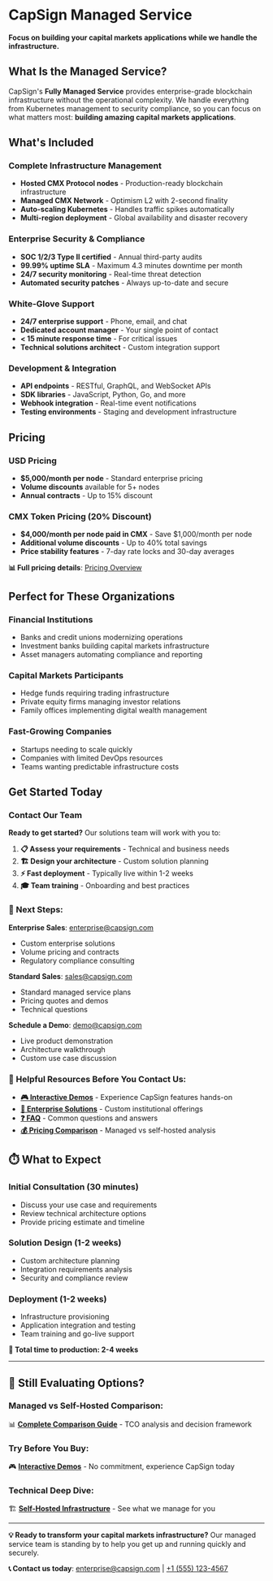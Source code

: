 # CapSign Managed Service

**Focus on building your capital markets applications while we handle the infrastructure.**

## What Is the Managed Service?

CapSign's **Fully Managed Service** provides enterprise-grade blockchain infrastructure without the operational complexity. We handle everything from Kubernetes management to security compliance, so you can focus on what matters most: **building amazing capital markets applications**.

## What's Included

### Complete Infrastructure Management

- **Hosted CMX Protocol nodes** - Production-ready blockchain infrastructure
- **Managed CMX Network** - Optimism L2 with 2-second finality
- **Auto-scaling Kubernetes** - Handles traffic spikes automatically
- **Multi-region deployment** - Global availability and disaster recovery

### Enterprise Security & Compliance

- **SOC 1/2/3 Type II certified** - Annual third-party audits
- **99.99% uptime SLA** - Maximum 4.3 minutes downtime per month
- **24/7 security monitoring** - Real-time threat detection
- **Automated security patches** - Always up-to-date and secure

### White-Glove Support

- **24/7 enterprise support** - Phone, email, and chat
- **Dedicated account manager** - Your single point of contact
- **< 15 minute response time** - For critical issues
- **Technical solutions architect** - Custom integration support

### Development & Integration

- **API endpoints** - RESTful, GraphQL, and WebSocket APIs
- **SDK libraries** - JavaScript, Python, Go, and more
- **Webhook integration** - Real-time event notifications
- **Testing environments** - Staging and development infrastructure

## Pricing

### USD Pricing

- **$5,000/month per node** - Standard enterprise pricing
- **Volume discounts** available for 5+ nodes
- **Annual contracts** - Up to 15% discount

### CMX Token Pricing (20% Discount)

- **$4,000/month per node paid in CMX** - Save $1,000/month per node
- **Additional volume discounts** - Up to 40% total savings
- **Price stability features** - 7-day rate locks and 30-day averages

**📊 Full pricing details**: [Pricing Overview](/pricing/README.md)

## Perfect for These Organizations

### Financial Institutions

- Banks and credit unions modernizing operations
- Investment banks building capital markets infrastructure
- Asset managers automating compliance and reporting

### Capital Markets Participants

- Hedge funds requiring trading infrastructure
- Private equity firms managing investor relations
- Family offices implementing digital wealth management

### Fast-Growing Companies

- Startups needing to scale quickly
- Companies with limited DevOps resources
- Teams wanting predictable infrastructure costs

## Get Started Today

### Contact Our Team

**Ready to get started?** Our solutions team will work with you to:

1. **📋 Assess your requirements** - Technical and business needs
2. **🏗️ Design your architecture** - Custom solution planning
3. **⚡ Fast deployment** - Typically live within 1-2 weeks
4. **🎓 Team training** - Onboarding and best practices

### **📧 Next Steps:**

**Enterprise Sales**: [enterprise@capsign.com](mailto:enterprise@capsign.com)

- Custom enterprise solutions
- Volume pricing and contracts
- Regulatory compliance consulting

**Standard Sales**: [sales@capsign.com](mailto:sales@capsign.com)

- Standard managed service plans
- Pricing quotes and demos
- Technical questions

**Schedule a Demo**: [demo@capsign.com](mailto:demo@capsign.com?subject=Managed%20Service%20Demo)

- Live product demonstration
- Architecture walkthrough
- Custom use case discussion

### **🔗 Helpful Resources Before You Contact Us:**

- **[🎮 Interactive Demos](/demos/README.md)** - Experience CapSign features hands-on
- **[🏢 Enterprise Solutions](/pricing/enterprise.md)** - Custom institutional offerings
- **[❓ FAQ](/help/faq.md)** - Common questions and answers
- **[💰 Pricing Comparison](/pricing/comparison.md)** - Managed vs self-hosted analysis

## ⏱️ **What to Expect**

### **Initial Consultation (30 minutes)**

- Discuss your use case and requirements
- Review technical architecture options
- Provide pricing estimate and timeline

### **Solution Design (1-2 weeks)**

- Custom architecture planning
- Integration requirements analysis
- Security and compliance review

### **Deployment (1-2 weeks)**

- Infrastructure provisioning
- Application integration and testing
- Team training and go-live support

**🎯 Total time to production: 2-4 weeks**

---

## 🤔 **Still Evaluating Options?**

### **Managed vs Self-Hosted Comparison:**

📊 **[Complete Comparison Guide](/pricing/comparison.md)** - TCO analysis and decision framework

### **Try Before You Buy:**

🎮 **[Interactive Demos](/demos/README.md)** - No commitment, experience CapSign today

### **Technical Deep Dive:**

🏗️ **[Self-Hosted Infrastructure](/infrastructure/README.md)** - See what we manage for you

---

**💡 Ready to transform your capital markets infrastructure?** Our managed service team is standing by to help you get up and running quickly and securely.

**📞 Contact us today**: [enterprise@capsign.com](mailto:enterprise@capsign.com) | [+1 (555) 123-4567](tel:+15551234567)
